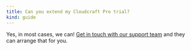 ```yaml
---
title: Can you extend my Cloudcraft Pro trial?
kind: guide
---
```


Yes, in most cases, we can! [Get in touch with our support team][1] and they can arrange that for you.

[1]: https://app.cloudcraft.co/support
